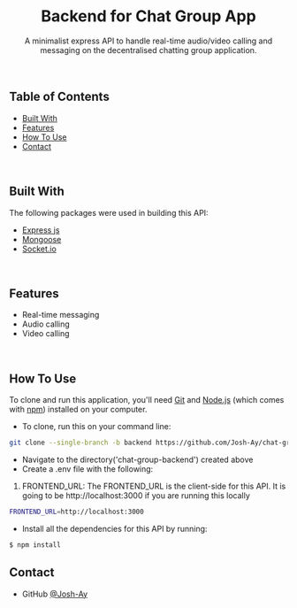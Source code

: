 <h1 align="center">Backend for Chat Group App</h1>

<div align="center">
   A minimalist express API to handle real-time audio/video calling and messaging on the decentralised chatting group application.
</div>
<br />
<br/>

## Table of Contents

- [Built With](#built-with)
- [Features](#features)
- [How To Use](#how-to-use)
- [Contact]()

<br />

## Built With 
The following packages were used in building this API:
- [Express js](https://expressjs.com/)
- [Mongoose](https://mongoosejs.com/)
- [Socket.io](https://socket.io/)

<br />

## Features
- Real-time messaging
- Audio calling
- Video calling

<br />

## How To Use
To clone and run this application, you'll need [Git](https://git-scm.com) and [Node.js](https://nodejs.org/en/download/) (which comes with [npm](http://npmjs.com)) installed on your computer. 
<br />

- To clone, run this on your command line:
 ```bash
 git clone --single-branch -b backend https://github.com/Josh-Ay/chat-group-app.git chat-group-backend
 ```
- Navigate to the directory('chat-group-backend') created above
- Create a .env file with the following:
 1. FRONTEND_URL: The FRONTEND_URL is the client-side for this API. It is going to be http://localhost:3000 if you are running this locally
 ```bash
 FRONTEND_URL=http://localhost:3000
 ```
- Install all the dependencies for this API by running:
 ```bash
 $ npm install
 ```
 
## Contact
- GitHub [@Josh-Ay](https://{github.com/Josh-Ay})
